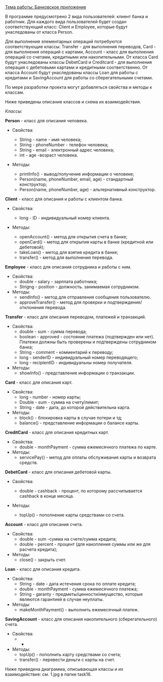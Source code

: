 <u>Тема работы: Банковское приложение</u>

В программе предусмотрено 2 вида пользователей: клиент банка и работник. Для каждого вида пользователей будет создан соответствующий класс: Client и Employee, которые будут унаследованы от класса Person.



Для выполнения элементарных операций потребуются соответствующие классы: Transfer - для выполнения переводов, Card - для выполнения операций с картами, Account - класс для выполнения операций со счетами, кредитными или накопительными. От класса Card будут унаследованы классы DebetCard и Creditcard - для выполнения операция с дебетовыми картами и кредитными соответственно. От класса Account будут унаследованы классы Loan для работы с кредитами и SavingAccount для работы со сберегательными счетами.	



По мере разработки проекта могут добавляться свойства и методы к классам.



Ниже приведены описание классов и схема их взаимодействия.



*Классы:* 

**Person** - класс для описания человека.

- Свойства:

  - String - name - имя человека;
  - String - phoneNumber - телефон человека;
  - String - email - электронный адрес человека;
  - int - age -возраст человека.

- Методы:

  - printInfo() - вывод/получение информации о человеке;
  - Person(name, phoneNumber, email, age) - стандартный конструктор;
  - Person(name, phoneNumber, age) - альтернативный конструктор.

  

**Client** - класс для описания и работы с клиентом банка.

- Свойства:

  - long - ID - индивидуальный номер клиента.

- Методы:

  - openAccount() - метод для открытия счета в банке;
  - openCard() - метод для открытия карты в банке (кредитной или дебетовой);
  - takeLoan() - метод для взятия кредита в банке;
  - transfer() - метод для выполнения перевода.

  

**Employee** - класс для описания сотрудника и работы с ним.

- Свойства:
  - double - salary - зарплата работника;
  - Strigng - position - должность. занимаемая сотрудником.
- Методы:
  - sendInfo() - метод для отправления сообщения пользователю.
  - approveTransfer() - метод для проверки и подтверждения/отклонения перевода.

   

**Transfer** - класс для описания переводом, платежей и транзакций.

- Свойства:
  - double - sum - сумма перевода;
  - boolean - approved - состояние платежа (подтвержден или нет). Платежи должны быть проверены и подтверждены сотрудником банка;
  - String - comment - комментарий к переводу;
  - long - senderID - индивидуальный номер переводящего;
  - long - recipientID - индивидуальны номер получателя.
- Методы:
  - showInfo() - представление информации о транзакции.

**Card** - класс для описания карт.

- Свойства:
  - long - number - номер карты;
  - Double - sum - сумма на счету/лимит;
  - String - date - дата, до которой действительна карта.
- Методы:
  - block() - блокировка карты в случае потери и тд;
  - balance() - представление информации о балансе карты.



**CreditCard** - класс для описания кредитных карт.

- Свойства:
  - double - monthPayment - сумма ежемесячного платежа по карте.
- Методы:
  - servicePay() - метод для оплаты обслуживания карты и возврата средств.



**DebetCard** - класс для описания дебетовой карты.

- Свойства:

  - double - cashback - процент, по которому рассчитывается cashback в конце месяца.

- Методы:

  - topUp() - пополнение карты средствами со счета.

  

**Account** - класс для описания счета.

- Свойства:
  - double - sum -сумма на счете/сумма кредита;
  - double - percent - процент (для накопления суммы или же для расчета кредита);
- Методы:
  - close() - закрыть счет.

**Loan** - класс для описания кредита.

- Свойства:
  - String - date - дата истечения срока по оплате кредита;
  - double - monthPayment - сумма ежемесячного платежа;
  - String - garanty - предметы/ценности/имущество, которые являются гарантией в случае неуплаты.
- Методы:
  - makeMonthPayment() - выполнить ежемесячный платеж.

**SavingAccount** - класс для описания накопительного (сберегательного) счета.

- Свойства:
  - -
- Методы:
  - topUp() - пополнить карту средствами со счета;
  - transfer() - перевести деньги с карты на счет.

  

Ниже приведена диаграмма, описывающая классы и их взаимодействие:
см. 1.jpg в папке task16.
